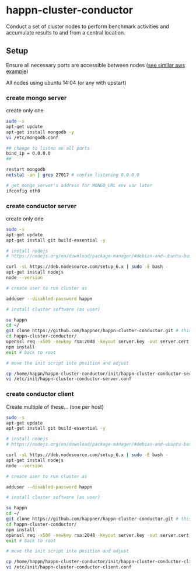 # happn-cluster-conductor

Conduct a set of cluster nodes to perform benchmark activities and accumulate results to and from a central location.

## Setup

Ensure all necessary ports are accessible between nodes ([see similar aws example](https://github.com/happner/happn-cluster-aws-example#step-1-create-aws-security-groups))

All nodes using ubuntu 14:04 (or any with upstart)

### create mongo server

create only one

```bash
sudo -s
apt-get update
apt-get install mongodb -y
vi /etc/mongodb.conf

## change to listen on all ports
bind_ip = 0.0.0.0
##

restart mongodb
netstat -an | grep 27017 # confim listening 0.0.0.0

# get mongo server's address for MONGO_URL env var later
ifconfig eth0
```

### create conductor server

create only one

```bash
sudo -s
apt-get update
apt-get install git build-essential -y

# install nodejs
# https://nodejs.org/en/download/package-manager/#debian-and-ubuntu-based-linux-distributions (for updates to below)

curl -sL https://deb.nodesource.com/setup_6.x | sudo -E bash -
apt-get install nodejs
node --version

# create user to run cluster as

adduser --disabled-password happn

# install cluster software (as user)

su happn
cd ~/
git clone https://github.com/happner/happn-cluster-conductor.git # this repo
cd happn-cluster-conductor/
openssl req -x509 -newkey rsa:2048 -keyout server.key -out server.cert -nodes -days 3650
npm install
exit # back to root

# move the init script into position and adjust

cp /home/happn/happn-cluster-conductor/init/happn-cluster-conductor-server.conf /etc/init
vi /etc/init/happn-cluster-conductor-server.conf
```

### create conductor client

Create multiple of these... (one per host)

```bash
sudo -s
apt-get update
apt-get install git build-essential -y

# install nodejs
# https://nodejs.org/en/download/package-manager/#debian-and-ubuntu-based-linux-distributions (for updates to below)

curl -sL https://deb.nodesource.com/setup_6.x | sudo -E bash -
apt-get install nodejs
node --version

# create user to run cluster as

adduser --disabled-password happn

# install cluster software (as user)

su happn
cd ~/
git clone https://github.com/happner/happn-cluster-conductor.git # this repo
cd happn-cluster-conductor/
npm install
openssl req -x509 -newkey rsa:2048 -keyout server.key -out server.cert -nodes -days 3650
exit # back to root

# move the init script into position and adjust

cp /home/happn/happn-cluster-conductor/init/happn-cluster-conductor-client.conf /etc/init
vi /etc/init/happn-cluster-conductor-client.conf
```
